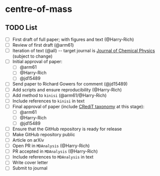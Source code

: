 # centre-of-mass

## TODO List

- [ ] First draft of full paper; with figures and text (@Harry-Rich)
- [ ] Review of first draft (@arm61)
- [ ] Iteration of text (@all) -- target journal is [Journal of Chemical Physics](https://pubs.aip.org/aip/jcp) (subject to change)
- [ ] Initial approval of paper:
  - [ ] @arm61
  - [ ] @Harry-Rich
  - [ ] @jd15489
- [ ] Send paper to Richard Gowers for comment (@jd15489)
- [ ] Add scripts and ensure reproducibility (@Harry-Rich)
- [ ] Add method to `kinisi` (@arm61/@Harry-Rich)
- [ ] Include references to `kinisi` in text
- [ ] Final approval of paper (include [CRediT taxonomy](https://credit.niso.org) at this stage):
  - [ ] @arm61
  - [ ] @Harry-Rich
  - [ ] @jd15489
- [ ] Ensure that the GitHub repository is ready for release
- [ ] Make GitHub repository public
- [ ] Article on arXiv
- [ ] Open PR in `MDAnalysis` (@Harry-Rich)
- [ ] PR accepted in `MDAnalysis` (@Harry-Rich)
- [ ] Include references to `MDAnalysis` in text
- [ ] Write cover letter
- [ ] Submit to journal
